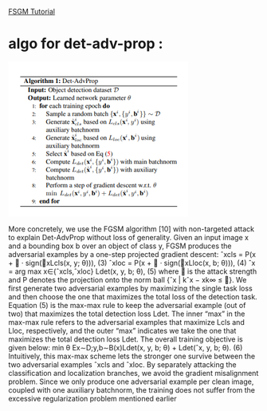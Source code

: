 [FSGM Tutorial](https://pytorch.org/tutorials/beginner/fgsm_tutorial.html)
# algo for det-adv-prop :
![Image](https://github.com/Ashuradhipathi/SkillDevWorkshop/blob/main/Screenshot%202024-03-15%20112019.png)

More concretely, we use the FGSM algorithm [10] with
non-targeted attack to explain Det-AdvProp without loss of
generality. Given an input image x and a bounding box b
over an object of class y, FGSM produces the adversarial
examples by a one-step projected gradient descent:
ˆxcls = P(x +  · sign(∇xLcls(x, y; θ))), (3)
ˆxloc = P(x +  · sign(∇xLloc(x, b; θ))), (4)
ˆx = arg max
x∈{ˆxcls,ˆxloc}
Ldet(x, y, b; θ), (5)
where  is the attack strength and P denotes the projection
onto the norm ball {ˆx | kˆx − xk∞ ≤ }. We first generate
two adversarial examples by maximizing the single task loss
and then choose the one that maximizes the total loss of the
detection task. Equation (5) is the max-max rule to keep the
adversarial example (out of two) that maximizes the total
detection loss Ldet. The inner “max” in the max-max rule
refers to the adversarial examples that maximize Lcls and
Lloc, respectively, and the outer “max” indicates we take
the one that maximizes the total detection loss Ldet. The
overall training objective is given below:
min
θ
Ex∼D;y,b∼B(x)Ldet(x, y, b; θ) + Ldet(ˆx, y, b; θ). (6)
Intuitively, this max-max scheme lets the stronger one
survive between the two adversarial examples ˆxcls and ˆxloc.
By separately attacking the classification and localization
branches, we avoid the gradient misalignment problem.
Since we only produce one adversarial example per clean
image, coupled with one auxiliary batchnorm, the training
does not suffer from the excessive regularization problem
mentioned earlier


